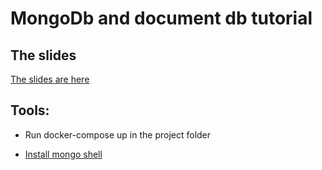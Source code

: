 # MongoDb and document db tutorial

## The slides

[The slides are here](https://docs.google.com/presentation/d/1EKExI3RWYxw-z4c1WGIOPDB3jES0znwaYQAeBBo14ZU/edit?usp=sharing)
## Tools: 

* Run docker-compose up in the project folder

* [Install mongo shell](https://www.mongodb.com/docs/mongodb-shell/install/#procedure)

